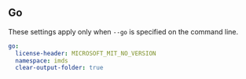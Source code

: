 ## Go

These settings apply only when `--go` is specified on the command line.

``` yaml $(go)
go:
  license-header: MICROSOFT_MIT_NO_VERSION
  namespace: imds
  clear-output-folder: true
```
